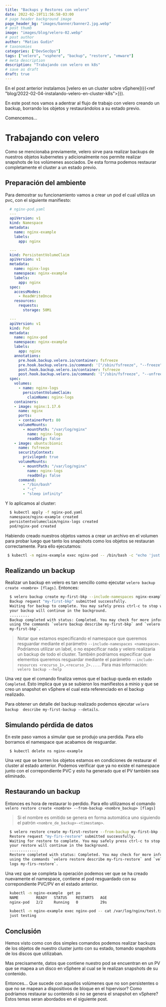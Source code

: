 ```yaml
---
title: "Backups y Restores con velero"
date: 2022-02-19T11:56:58-03:00
# page header background image
page_header_bg: "images/banner/banner2.jpg.webp"
# post thumb
image: "images/blog/velero-02.webp"
# post author
author: "Matias Gudin"
# taxonomies
categories: ["DevSecOps"]
tags: ["velero", "vsphere", "backup", "restore", "vmware"]
# meta description
description: "Trabajando con velero en k8s"
# save as draft
draft: true
---
```


En el post anterior instalamos
[velero en un cluster sobre vSphere]({{<ref "blog/2022-02-04-instalando-velero-en-cluster-k8s">}}). 

En este post nos vamos a adentrar al flujo de trabajo con velero creando un
backup, borrando los objetos y restaurándolos a su estado previo.

Comencemos...

# Trabajando con velero

Como se mencionaba previamente, velero sirve para realizar backups de nuestros
objetos kubernetes y adicionalmente nos permite realizar snapshots de los 
volúmenes asociados. De esta forma podemos restaurar completamente el cluster a
un estado previo.

## Preparación del ambiente

Para demostrar su funcionamiento vamos a crear un pod el cual utiliza un pvc, 
con el siguiente manifiesto:

```yaml
  # nginx-pod.yaml
  ---
  apiVersion: v1
  kind: Namespace
  metadata:
    name: nginx-example
    labels:
      app: nginx

  ---
  kind: PersistentVolumeClaim
  apiVersion: v1
  metadata:
    name: nginx-logs
    namespace: nginx-example
    labels:
      app: nginx
  spec:
    accessModes:
      - ReadWriteOnce
    resources:
      requests:
        storage: 50Mi

  ---
  apiVersion: v1
  kind: Pod
  metadata:
    name: nginx-pod
    namespace: nginx-example
    labels:
      app: nginx
    annotations:
      pre.hook.backup.velero.io/container: fsfreeze
      pre.hook.backup.velero.io/command: '["/sbin/fsfreeze", "--freeze", "/var/log/nginx"]'
      post.hook.backup.velero.io/container: fsfreeze
      post.hook.backup.velero.io/command: '["/sbin/fsfreeze", "--unfreeze", "/var/log/nginx"]'
  spec:
    volumes:
      - name: nginx-logs
        persistentVolumeClaim:
          claimName: nginx-logs
    containers:
    - image: nginx:1.17.6
      name: nginx
      ports:
      - containerPort: 80
      volumeMounts:
        - mountPath: "/var/log/nginx"
          name: nginx-logs
          readOnly: false
    - image: ubuntu:bionic
      name: fsfreeze
      securityContext:
        privileged: true
      volumeMounts:
        - mountPath: "/var/log/nginx"
          name: nginx-logs
          readOnly: false
      command:
        - "/bin/bash"
        - "-c"
        - "sleep infinity"
```

Y lo aplicamos al cluster:

```sh
  $ kubectl apply -f nginx-pod.yaml
  namespace/nginx-example created
  persistentvolumeclaim/nginx-logs created
  pod/nginx-pod created 
```

Habiendo creado nuestros objetos vamos a crear un archivo en el volumen para
probar luego que tanto los snapshots como los objetos se restauran
correctamente. Para ello ejecutamos:

```sh
 $ kubectl -n nginx-example exec nginx-pod -- /bin/bash -c "echo 'just testing' > /var/log/nginx/test.txt"
```

## Realizando un backup

Realizar un backup en velero es tan sencillo como ejecutar `velero backup create
<nombre> [flags]`. Entonces:

```sh
  $ velero backup create my-first-bkp --include-namespaces nginx-example -w
  Backup request "my-first-bkp" submitted successfully.
  Waiting for backup to complete. You may safely press ctrl-c to stop waiting -
  your backup will continue in the background.
  .........
  Backup completed with status: Completed. You may check for more information
  using the commands `velero backup describe my-first-bkp` and `velero backup logs
  my-first-bkp`.
```
> Notar que estamos especificando el namespace que queremos resguardar mediante
> el parámetro `--include-namespaces <namespace>`.
> Podríamos utilizar un label, o no especificar nada y velero realizaria un 
> backup de todo el cluster.
> También podríamos especificar que elementos queremos resguardar mediante el 
> parámetro `--include-resources <recurso_1>,<recurso_2>....`.
> Para mas información: `velero backup --help`

Una vez que el comando finaliza vemos que el backup queda en estado `Completed`.
Esto implica que ya se subieron los manifiestos a minio y que se creo un
snapshot en vSphere el cual esta referenciado en el backup realizado.

Para obtener un detalle del backup realizado podemos ejecutar `velero backup 
describe my-first-backup --details`.

## Simulando pérdida de datos

En este paso vamos a simular que se produjo una perdida. Para ello borramos el
namespace que acabamos de resguardar.

```
  $ kubectl delete ns nginx-example
```

Una vez que se borren los objetos estamos en condiciones de restaurar el cluster
al estado anterior. Podemos verificar que ya no existe el namespace junto con el
correpondiente PVC y esto ha generado que el PV también sea eliminado.

## Restaurando un backup

Entonces es hora de restaurar lo perdido. Para ello utilizamos el comando
`velero restore create <nombre> --from-backup <nombre_backup> [flags]`
> Si el nombre es omitido se genera en forma automática uno siguiendo el patrón 
`<nombre_de_backup>-<timestamp>`.

```sh
  $ velero restore create my-first-restore --from-backup my-first-bkp -w
  Restore request "my-firs-restore" submitted successfully.
  Waiting for restore to complete. You may safely press ctrl-c to stop waiting -
  your restore will continue in the background.
  .............
  Restore completed with status: Completed. You may check for more information
  using the commands `velero restore describe my-firs-restore` and `velero restore
  logs my-firs-restore`.
```

Una vez que se completa la operación podemos ver que se ha creado nuevamente el
namespace, contiene el pod resguardado con su correpondiente PVC/PV en el estado
anterior.

```sh
  kubectl -n nginx-example  get po
  NAME        READY   STATUS    RESTARTS   AGE
  nginx-pod   2/2     Running   0          29s

  kubectl -n nginx-example exec nginx-pod -- cat /var/log/nginx/test.txt
  just testing
```

## Conclusión

Hemos visto como con dos simples comandos podemos realizar backups de los
objetos de nuestro cluster junto con su estado, tomando snapshots de los discos
que utilizaban.

Mas precisamente, datos que contiene nuestro pod se encuentran en un PV que se
mapea a un disco en vSphere al cual se le realizan snapshots de su contenido.

Entonces... Que sucede con aquellos volúmenes que no son persistentes o que no
se mapean a dispositivos de bloque en el hipervisor? Como podríamos restaurar
su contenido si no se genera el snapshot en vSphere? Estos temas seran abordados
en el siguiente post.

